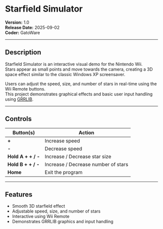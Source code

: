 # Starfield Simulator

**Version:** 1.0  
**Release Date:** 2025-09-02  
**Coder:** GatoWare  

---

## Description

Starfield Simulator is an interactive visual demo for the Nintendo Wii.  
Stars appear as small points and move towards the camera, creating a 3D space effect similar to the classic Windows XP screensaver.  

Users can adjust the speed, size, and number of stars in real-time using the Wii Remote buttons.  
This project demonstrates graphical effects and basic user input handling using [GRRLIB](https://github.com/GRRLIB/GRRLIB).

---

## Controls

| Button(s)                  | Action                              |
|-----------------------------|------------------------------------|
| **+**                       | Increase speed                     |
| **-**                       | Decrease speed                     |
| **Hold A + + / -**          | Increase / Decrease star size      |
| **Hold B + + / -**          | Increase / Decrease number of stars|
| **Home**                     | Exit the program                  |

---

## Features

- Smooth 3D starfield effect  
- Adjustable speed, size, and number of stars  
- Interactive using Wii Remote  
- Demonstrates GRRLIB graphics and input handling  
